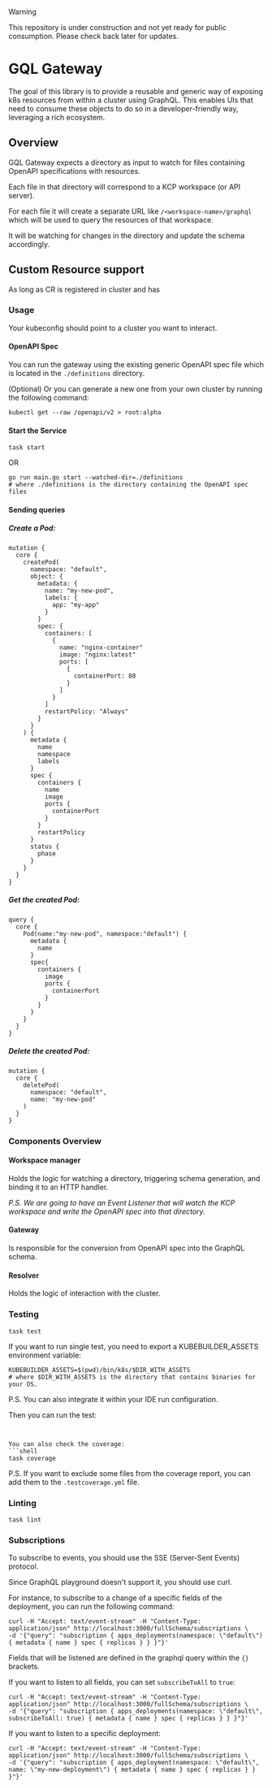 > [!WARNING]
> This repository is under construction and not yet ready for public consumption. Please check back later for updates.

# GQL Gateway 

The goal of this library is to provide a reusable and generic way of exposing k8s resources from within a cluster using GraphQL.
This enables UIs that need to consume these objects to do so in a developer-friendly way, leveraging a rich ecosystem.

## Overview
GQL Gateway expects a directory as input to watch for files containing OpenAPI specifications with resources.

Each file in that directory will correspond to a KCP workspace (or API server).

For each file it will create a separate URL like `/<workspace-name>/graphql` which will be used to query the resources of that workspace.

It will be watching for changes in the directory and update the schema accordingly.

## Custom Resource support

As long as CR is registered in cluster and has 

### Usage

Your kubeconfig should point to a cluster you want to interact.

#### OpenAPI Spec

You can run the gateway using the existing generic OpenAPI spec file which is located in the `./definitions` directory.

(Optional) Or you can generate a new one from your own cluster by running the following command:
```shell
kubectl get --raw /openapi/v2 > root:alpha
```
#### Start the Service 
```shell
task start
```
OR
```shell
go run main.go start --watched-dir=./definitions
# where ./definitions is the directory containing the OpenAPI spec files
```
#### Sending queries

##### Create a Pod:

```shell
mutation {
  core {
    createPod(
      namespace: "default",
      object: {
        metadata: {
          name: "my-new-pod",
          labels: {
            app: "my-app"
          }
        }
        spec: {
          containers: [
            {
              name: "nginx-container"
              image: "nginx:latest"
              ports: [
                {
                  containerPort: 80
                }
              ]
            }
          ]
          restartPolicy: "Always"
        }
      }
    ) {
      metadata {
        name
        namespace
        labels
      }
      spec {
        containers {
          name
          image
          ports {
            containerPort
          }
        }
        restartPolicy
      }
      status {
        phase
      }
    }
  }
}
```

##### Get the created Pod:
```shell
query {
  core {
    Pod(name:"my-new-pod", namespace:"default") {
      metadata {
        name
      }
      spec{
        containers {
          image
          ports {
            containerPort
          }
        }
      }
    }
  }
}
```

##### Delete the created Pod:
```shell
mutation {
  core {
    deletePod(
      namespace: "default",
      name: "my-new-pod"
    )
  }
}
```
### Components Overview

#### Workspace manager

Holds the logic for watching a directory, triggering schema generation, and binding it to an HTTP handler.

*P.S. We are going to have an Event Listener that will watch the KCP workspace and write the OpenAPI spec into that directory.*

#### Gateway

Is responsible for the conversion from OpenAPI spec into the GraphQL schema.

#### Resolver

Holds the logic of interaction with the cluster.

### Testing

```shell
task test
```

If you want to run single test, you need to export a KUBEBUILDER_ASSETS environment variable:
```shell
KUBEBUILDER_ASSETS=$(pwd)/bin/k8s/$DIR_WITH_ASSETS
# where $DIR_WITH_ASSETS is the directory that contains binaries for your OS.
```
P.S. You can also integrate it within your IDE run configuration.

Then you can run the test:
```


You can also check the coverage:
```shell
task coverage
```
P.S. If you want to exclude some files from the coverage report, you can add them to the `.testcoverage.yml` file.



### Linting

```shell
task lint
```

### Subscriptions

To subscribe to events, you should use the SSE (Server-Sent Events) protocol.

Since GraphQL playground doesn't support it, you should use curl.

For instance, to subscribe to a change of a specific fields of the deployment, you can run the following command:
```shell
curl -H "Accept: text/event-stream" -H "Content-Type: application/json" http://localhost:3000/fullSchema/subscriptions \
-d '{"query": "subscription { apps_deployments(namespace: \"default\") { metadata { name } spec { replicas } } }"}'
```
Fields that will be listened are defined in the graphql query within the `{}` brackets.

If you want to listen to all fields, you can set `subscribeToAll` to `true`:
```shell
curl -H "Accept: text/event-stream" -H "Content-Type: application/json" http://localhost:3000/fullSchema/subscriptions \
-d '{"query": "subscription { apps_deployments(namespace: \"default\", subscribeToAll: true) { metadata { name } spec { replicas } } }"}'
```
If you want to listen to a specific deployment:
```shell
curl -H "Accept: text/event-stream" -H "Content-Type: application/json" http://localhost:3000/fullSchema/subscriptions \
-d '{"query": "subscription { apps_deployment(namespace: \"default\", name: \"my-new-deployment\") { metadata { name } spec { replicas } } }"}'
```
